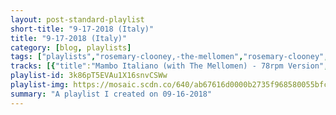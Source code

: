 ```yaml
---
layout: post-standard-playlist
short-title: "9-17-2018 (Italy)"
title: "9-17-2018 (Italy)"
category: [blog, playlists]
tags: ["playlists","rosemary-clooney,-the-mellomen","rosemary-clooney","rosemary-clooney,-harry-james-&-harry-james'-orchestra","rosemary-clooney","rosemary-clooney,-percy-faith-&-his-orchestra","rosemary-clooney","rosemary-clooney","rosemary-clooney","rosemary-clooney","rosemary-clooney,-duke-ellington","rosemary-clooney","rosemary-clooney,-paul-weston-and-his-orchestra","rosemary-clooney","rosemary-clooney,-percy-faith-&-his-orchestra","rosemary-clooney,-frank-comstock-&-his-orchestra","rosemary-clooney","domenico-modugno","adriano-celentano","toto-cutugno","raffaella-carrà","patty-pravo","renato-carosone","renato-carosone","gino-paoli","loretta-goggi","mina","umberto-tozzi","lorella-cuccarini","claudia-mori,-adriano-celentano","patty-pravo","ricchi-e-poveri","anna-oxa","mina","loredana-bertè","gianni-morandi","claudio-villa","claudio-villa","donatella-rettore","donatella-rettore","donatella-rettore","caterina-caselli","caterina-caselli","gianni-togni","gianni-togni","ricchi-e-poveri","peppino-di-capri","alan-sorrenti","equipe-84","edoardo-vianello","edoardo-vianello","tony-renis","rita-pavone","rita-pavone","rita-pavone","rita-pavone","rita-pavone","nada","domenico-modugno","enzo-jannacci","mina","renato-zero","nada","raffaella-carrà","pooh","stadio","claudio-baglioni","claudio-baglioni","amedeo-minghi","nomadi","viola-valentino","adriano-celentano","franco-califano","pupo","al-bano,-romina-power","adriano-pappalardo","mia-martini","fiordaliso","giuni-russo","lu-colombo","nada","luigi-tenco","gino-paoli","loredana-bertè","little-tony","marco-ferradini","iva-zanicchi","tony-dallara","bruno-lauzi","fred-buscaglione","peppino-di-capri","new-trolls","nicola-di-bari","nicola-di-bari","iva-zanicchi","paolo-conte","domenico-modugno","rosemary-clooney,-pérez-prado","frank-sinatra","frank-sinatra","frank-sinatra"]
tracks: [{"title":"Mambo Italiano (with The Mellomen) - 78rpm Version","album":"The Essential Rosemary Clooney","artists":"Rosemary Clooney, The Mellomen"},{"title":"Come On-A My House","album":"The Essential Rosemary Clooney","artists":"Rosemary Clooney"},{"title":"In the Cool, Cool, Cool of the Evening (with Harry James & Harry James' Orchestra)","album":"The Essential Rosemary Clooney","artists":"Rosemary Clooney, Harry James & Harry James' Orchestra"},{"title":"Hey There - Single Version","album":"The Essential Rosemary Clooney","artists":"Rosemary Clooney"},{"title":"Half As Much (with Percy Faith & His Orchestra)","album":"The Essential Rosemary Clooney","artists":"Rosemary Clooney, Percy Faith & His Orchestra"},{"title":"Botch-A-Me (Ba-Ba-Baciami Piccina)","album":"The Essential Rosemary Clooney","artists":"Rosemary Clooney"},{"title":"The Lady Is a Tramp","album":"The Essential Rosemary Clooney","artists":"Rosemary Clooney"},{"title":"You Started Something","album":"The Essential Rosemary Clooney","artists":"Rosemary Clooney"},{"title":"You Make Me Feel so Young","album":"The Essential Rosemary Clooney","artists":"Rosemary Clooney"},{"title":"Blue Rose (with Duke Ellington & His Orchestra)","album":"The Essential Rosemary Clooney","artists":"Rosemary Clooney, Duke Ellington"},{"title":"Love, You Didn't Do Right by Me","album":"The Essential Rosemary Clooney","artists":"Rosemary Clooney"},{"title":"Blame It On My Youth (with Paul Weston & His Orchestra)","album":"The Essential Rosemary Clooney","artists":"Rosemary Clooney, Paul Weston And His Orchestra"},{"title":"This Ole House - Single Version","album":"The Essential Rosemary Clooney","artists":"Rosemary Clooney"},{"title":"Tenderly (with Percy Faith & His Orchestra) - Single Version","album":"The Essential Rosemary Clooney","artists":"Rosemary Clooney, Percy Faith & His Orchestra"},{"title":"Mangos (with Frank Comstock & His Orchestra) - Single Version","album":"The Essential Rosemary Clooney","artists":"Rosemary Clooney, Frank Comstock & His Orchestra"},{"title":"From This Moment On","album":"The Essential Rosemary Clooney","artists":"Rosemary Clooney"},{"title":"Nel Blu Dipinto Di Blu","album":"Nel Blu Dipinto Di Blu","artists":"Domenico Modugno"},{"title":"Azzurro","album":"Unicamentecelentano","artists":"Adriano Celentano"},{"title":"L'italiano","album":"L'Italiano","artists":"Toto Cutugno"},{"title":"A far l'amore comincia tu","album":"Tutto Carra'","artists":"Raffaella Carrà"},{"title":"La bambola","album":"Aristocratica","artists":"Patty Pravo"},{"title":"Tu Vuo Fà L'Americano","album":"I Piu Grandi Successi","artists":"Renato Carosone"},{"title":"'O Sarracino","album":"Renato Carosone: Solo Grandi Successi","artists":"Renato Carosone"},{"title":"Sapore di sale","album":"Basta Chiudere Gli Occhi","artists":"Gino Paoli"},{"title":"Maledetta primavera","album":"Il mio prossimo amore","artists":"Loretta Goggi"},{"title":"Parole parole - 2001 Remastered Version","album":"Cinquemilaquarantatre (2001 Remastered Version)","artists":"Mina"},{"title":"Gloria","album":"...minuti di un'eternita'","artists":"Umberto Tozzi"},{"title":"La notte vola","album":"La notte vola","artists":"Lorella Cuccarini"},{"title":"Non Succederà Più - Remastered","album":"Claudiamoricollection","artists":"Claudia Mori, Adriano Celentano"},{"title":"Pensiero stupendo","album":"Patty Pravo","artists":"Patty Pravo"},{"title":"Sarà perché ti amo","album":"The Collection","artists":"Ricchi E Poveri"},{"title":"Un'emozione da poco","album":"Gli Anni '70/New Package","artists":"Anna Oxa"},{"title":"Se telefonando","album":"4 anni di successi","artists":"Mina"},{"title":"Non sono una signora","album":"Traslocando","artists":"Loredana Bertè"},{"title":"Fatti Mandare Dalla Mamma A Prendere Il Latte","album":"Questa E La Storia: Andavo A Cento All'ora","artists":"Gianni Morandi"},{"title":"Roma sei sempre tu","album":"Arrivederci Roma","artists":"Claudio Villa"},{"title":"Chitarra romana","album":"Roma 4 Vol. 1 & 2","artists":"Claudio Villa"},{"title":"Splendido splendente","album":"Brivido Divino","artists":"Donatella Rettore"},{"title":"Kobra","album":"Magnifico Delirio","artists":"Donatella Rettore"},{"title":"Lamette","album":"Kamikaze Rock 'N' Roll Suicide","artists":"Donatella Rettore"},{"title":"Nessuno mi può giudicare","album":"Qualcuno mi può giudicare","artists":"Caterina Caselli"},{"title":"Insieme a te non ci sto più","album":"Qualcuno mi può giudicare","artists":"Caterina Caselli"},{"title":"Luna","album":"Luna","artists":"Gianni Togni"},{"title":"Giulia","album":"Cari Amori Miei","artists":"Gianni Togni"},{"title":"Mamma Maria","album":"The Collection","artists":"Ricchi E Poveri"},{"title":"Champagne","album":"Champagne","artists":"Peppino Di Capri"},{"title":"Figli Delle Stelle","album":"Figli Delle Stelle (2005 - Remaster)","artists":"Alan Sorrenti"},{"title":"Io ho in mente te","album":"Io Ho In Mente Te","artists":"Equipe 84"},{"title":"Guarda Come Dondolo","album":"Edoardo Vianello","artists":"Edoardo Vianello"},{"title":"Abbronzatissima","album":"Edoardo Vianello","artists":"Edoardo Vianello"},{"title":"Quando quando quando","album":"Tony Renis","artists":"Tony Renis"},{"title":"Il Ballo Del Mattone","album":"Rita Pavone","artists":"Rita Pavone"},{"title":"La Partita Di Pallone","album":"Rita Pavone","artists":"Rita Pavone"},{"title":"Come Te Non C'E' Nessuno","album":"Rita Pavone","artists":"Rita Pavone"},{"title":"Fortissimo","album":"Rita Pavone","artists":"Rita Pavone"},{"title":"Viva La Pappa Col Pomodoro","album":"Rita Pavone","artists":"Rita Pavone"},{"title":"Ma Che Freddo Fa","album":"Nada","artists":"Nada"},{"title":"Meraviglioso","album":"Tutto Modugno 6","artists":"Domenico Modugno"},{"title":"Vengo anch'io no tu no","album":"Gli Anni 60","artists":"Enzo Jannacci"},{"title":"Tintarella Di Luna","album":"Lo Mejor De Mina","artists":"Mina"},{"title":"Triangolo","album":"Zerolandia","artists":"Renato Zero"},{"title":"Amore Disperato - 2004 Remaster","album":"Made In Italy","artists":"Nada"},{"title":"Tanti auguri","album":"Le Più Belle Canzoni","artists":"Raffaella Carrà"},{"title":"Dammi Solo un Minuto - Remastered","album":"Rotolando respirando (Remastered Version)","artists":"Pooh"},{"title":"Acqua e sapone","album":"La Faccia Delle Donne","artists":"Stadio"},{"title":"Questo piccolo grande amore","album":"Questo Piccolo Grande Amore","artists":"Claudio Baglioni"},{"title":"E tu...","album":"Diario Baglioni","artists":"Claudio Baglioni"},{"title":"Cantare è d'amore","album":"Lo ascolteranno gli americani","artists":"Amedeo Minghi"},{"title":"Io vagabondo (Che non sono altro)","album":"Ma noi no","artists":"Nomadi"},{"title":"Comprami","album":"Le più belle canzoni di Viola Valentino","artists":"Viola Valentino"},{"title":"L'Emozione Non Ha voce (Io Non So Parlar D'Amore)","album":"Io Non So Parlar D'Amore","artists":"Adriano Celentano"},{"title":"Tutto il resto e' noia","album":"Tutto Il Resto E' Noia","artists":"Franco Califano"},{"title":"Gelato Al Cioccolato","album":"Ciao","artists":"Pupo"},{"title":"Felicità (Happyness)","album":"Le Nostre Emozioni - Our Emotions","artists":"Al Bano, Romina Power"},{"title":"Ricominciamo","album":"Adriano Pappalardo","artists":"Adriano Pappalardo"},{"title":"Minuetto","album":"Il Giorno Dopo","artists":"Mia Martini"},{"title":"Non voglio mica la luna","album":"Non Voglio Mica La Luna","artists":"Fiordaliso"},{"title":"Un'estate al mare","album":"Voce che grida (Private edition)","artists":"Giuni Russo"},{"title":"Maracaibo","album":"Aurora","artists":"Lu Colombo"},{"title":"Il cuore è uno zingaro","album":"Nada","artists":"Nada"},{"title":"Mi sono innamorato di te","album":"Luigi Tenco - I Miti","artists":"Luigi Tenco"},{"title":"Senza fine","album":"Gino Paoli","artists":"Gino Paoli"},{"title":"In alto mare","album":"... E la luna bussò","artists":"Loredana Bertè"},{"title":"Cuore matto","album":"Little Tony","artists":"Little Tony"},{"title":"Teorema","album":"Cerco Qualcuno","artists":"Marco Ferradini"},{"title":"Zingara","album":"Anni 60 (Vol. 5)","artists":"Iva Zanicchi"},{"title":"Come prima","album":"I grandi successi di Tony Dallara: le più belle canzoni di sempre","artists":"Tony Dallara"},{"title":"Ritornerai","album":"Bruno Lauzi","artists":"Bruno Lauzi"},{"title":"Buona sera (Signorina)","album":"IL FAVOLOSO FRED BUSCAGLIONE","artists":"Fred Buscaglione"},{"title":"Roberta","album":"I grandi del night club","artists":"Peppino Di Capri"},{"title":"Quella carezza della sera","album":"Aldebaran","artists":"New Trolls"},{"title":"La prima cosa bella","album":"Nicola Di Bari","artists":"Nicola Di Bari"},{"title":"Il Cuore E' Uno Zingaro (El Corazon Es Un Gitano)","album":"Serie Platino","artists":"Nicola Di Bari"},{"title":"Non pensare a me","album":"Anni 60 - Vol. 7","artists":"Iva Zanicchi"},{"title":"Via con me","album":"Paris Milonga","artists":"Paolo Conte"},{"title":"Tu si' 'na cosa grande","album":"Domenico Modugno","artists":"Domenico Modugno"},{"title":"Sway (Quien Será) (with Pérez Prado y Su Orquesta)","album":"Essential - Easy Listening","artists":"Rosemary Clooney, Pérez Prado"},{"title":"Come Fly With Me - Remastered","album":"Come Fly With Me (Remastered)","artists":"Frank Sinatra"},{"title":"My Way","album":"Ultimate Sinatra","artists":"Frank Sinatra"},{"title":"You Make Me Feel So Young - Remastered 1998","album":"Concepts","artists":"Frank Sinatra"}]
playlist-id: 3k86pT5EVAu1X16snvCSWw
playlist-img: https://mosaic.scdn.co/640/ab67616d0000b2735f968580055bfc129d1bcd60ab67616d0000b273837bb9f622e659dba1545c47ab67616d0000b273a1bd4e463daa74b780125e9aab67616d0000b273d919d138f6e83aba728bd697
summary: "A playlist I created on 09-16-2018"
---
```

